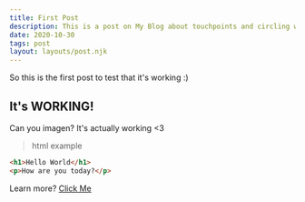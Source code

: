 ```yaml
---
title: First Post
description: This is a post on My Blog about touchpoints and circling wagons.
date: 2020-10-30
tags: post
layout: layouts/post.njk
---
```

So this is the first post to test that it's working :)

## It's WORKING!

Can you imagen? It's actually working <3

>html example
```html
<h1>Hello World</h1>
<p>How are you today?</p>
```


Learn more?
[Click Me](../secondpost/)
